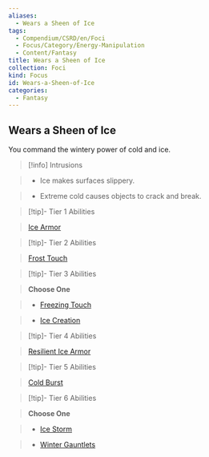 ```yaml
---
aliases:
  - Wears a Sheen of Ice
tags:
  - Compendium/CSRD/en/Foci
  - Focus/Category/Energy-Manipulation
  - Content/Fantasy
title: Wears a Sheen of Ice
collection: Foci
kind: Focus
id: Wears-a-Sheen-of-Ice
categories:
  - Fantasy
---
```

## Wears a Sheen of Ice    
You command the wintery power of cold and ice.    
  
>[!info] Intrusions    
>- Ice makes surfaces slippery.    
>- Extreme cold causes objects to crack and break.    
  
  
>[!tip]- Tier 1 Abilities    
> [Ice Armor](Ice-Armor.md)    
  
  
>[!tip]- Tier 2 Abilities    
> [Frost Touch](Frost-Touch.md)    
  
  
>[!tip]- Tier 3 Abilities    
> **Choose One**    
>- [Freezing Touch](Freezing-Touch.md)    
>- [Ice Creation](Ice-Creation.md)    
  
  
>[!tip]- Tier 4 Abilities    
> [Resilient Ice Armor](Resilient-Ice-Armor.md)    
  
  
>[!tip]- Tier 5 Abilities    
> [Cold Burst](Cold-Burst.md)    
  
  
>[!tip]- Tier 6 Abilities    
> **Choose One**    
>- [Ice Storm](Ice-Storm.md)    
>- [Winter Gauntlets](Winter-Gauntlets.md)
